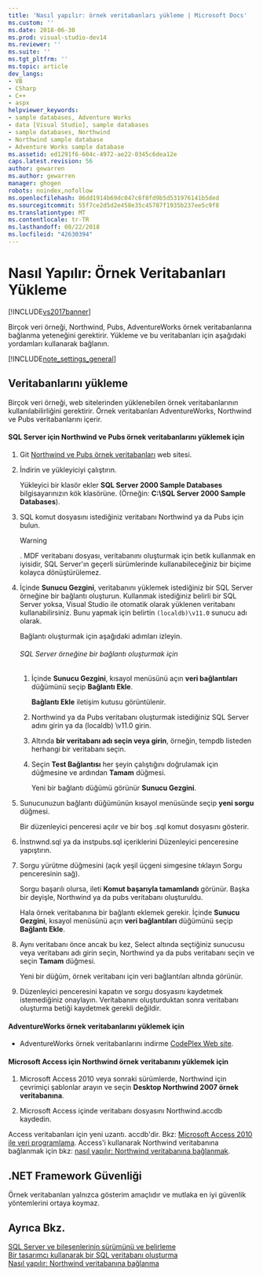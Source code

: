 ```yaml
---
title: 'Nasıl yapılır: örnek veritabanları yükleme | Microsoft Docs'
ms.custom: ''
ms.date: 2018-06-30
ms.prod: visual-studio-dev14
ms.reviewer: ''
ms.suite: ''
ms.tgt_pltfrm: ''
ms.topic: article
dev_langs:
- VB
- CSharp
- C++
- aspx
helpviewer_keywords:
- sample databases, Adventure Works
- data [Visual Studio], sample databases
- sample databases, Northwind
- Northwind sample database
- Adventure Works sample database
ms.assetid: ed1291f6-604c-4972-ae22-0345c6dea12e
caps.latest.revision: 56
author: gewarren
ms.author: gewarren
manager: ghogen
robots: noindex,nofollow
ms.openlocfilehash: 86dd1914b69dc047c6f8fd9b5d531976141b5ded
ms.sourcegitcommit: 55f7ce2d5d2e458e35c45787f1935b237ee5c9f8
ms.translationtype: MT
ms.contentlocale: tr-TR
ms.lasthandoff: 08/22/2018
ms.locfileid: "42630394"
---
```

# <a name="how-to-install-sample-databases"></a>Nasıl Yapılır: Örnek Veritabanları Yükleme
[!INCLUDE[vs2017banner](../includes/vs2017banner.md)]

Birçok veri örneği, Northwind, Pubs, AdventureWorks örnek veritabanlarına bağlanma yeteneğini gerektirir. Yükleme ve bu veritabanları için aşağıdaki yordamları kullanarak bağlanın.  
  
 [!INCLUDE[note_settings_general](../includes/note-settings-general-md.md)]  
  
## <a name="installing-databases"></a>Veritabanlarını yükleme  
 Birçok veri örneği, web sitelerinden yüklenebilen örnek veritabanlarının kullanılabilirliğini gerektirir. Örnek veritabanları AdventureWorks, Northwind ve Pubs veritabanlarını içerir.  
  
#### <a name="to-install-the-northwind-and-pubs-sample-databases-for-sql-server"></a>SQL Server için Northwind ve Pubs örnek veritabanlarını yüklemek için  
  
1.  Git [Northwind ve Pubs örnek veritabanları](http://go.microsoft.com/fwlink?linkid=64296) web sitesi.  
  
2.  İndirin ve yükleyiciyi çalıştırın.  
  
     Yükleyici bir klasör ekler **SQL Server 2000 Sample Databases** bilgisayarınızın kök klasörüne. (Örneğin: **C:\SQL Server 2000 Sample Databases**).  
  
3.  SQL komut dosyasını istediğiniz veritabanı Northwind ya da Pubs için bulun.  
  
    > [!WARNING]
    >  . MDF veritabanı dosyası, veritabanını oluşturmak için betik kullanmak en iyisidir, SQL Server'ın geçerli sürümlerinde kullanabileceğiniz bir biçime kolayca dönüştürülemez.  
  
4.  İçinde **Sunucu Gezgini**, veritabanını yüklemek istediğiniz bir SQL Server örneğine bir bağlantı oluşturun. Kullanmak istediğiniz belirli bir SQL Server yoksa, Visual Studio ile otomatik olarak yüklenen veritabanı kullanabilirsiniz. Bunu yapmak için belirtin `(localdb)\v11.0` sunucu adı olarak.  
  
     Bağlantı oluşturmak için aşağıdaki adımları izleyin.  
  
    ###### <a name="to-create-a-connection-to-an-instance-of-sql-server"></a>SQL Server örneğine bir bağlantı oluşturmak için  
  
    1.  İçinde **Sunucu Gezgini**, kısayol menüsünü açın **veri bağlantıları** düğümünü seçip **Bağlantı Ekle**.  
  
         **Bağlantı Ekle** iletişim kutusu görüntülenir.  
  
    2.  Northwind ya da Pubs veritabanı oluşturmak istediğiniz SQL Server adını girin ya da (localdb) \v11.0 girin.  
  
    3.  Altında **bir veritabanı adı seçin veya girin**, örneğin, tempdb listeden herhangi bir veritabanı seçin.  
  
    4.  Seçin **Test Bağlantısı** her şeyin çalıştığını doğrulamak için düğmesine ve ardından **Tamam** düğmesi.  
  
         Yeni bir bağlantı düğümü görünür **Sunucu Gezgini**.  
  
5.  Sunucunuzun bağlantı düğümünün kısayol menüsünde seçip **yeni sorgu** düğmesi.  
  
     Bir düzenleyici penceresi açılır ve bir boş .sql komut dosyasını gösterir.  
  
6.  İnstnwnd.sql ya da instpubs.sql içeriklerini Düzenleyici penceresine yapıştırın.  
  
7.  Sorgu yürütme düğmesini (açık yeşil üçgeni simgesine tıklayın Sorgu penceresinin sağ).  
  
     Sorgu başarılı olursa, ileti **Komut başarıyla tamamlandı** görünür. Başka bir deyişle, Northwind ya da pubs veritabanı oluşturuldu.  
  
     Hala örnek veritabanına bir bağlantı eklemek gerekir. İçinde **Sunucu Gezgini**, kısayol menüsünü açın **veri bağlantıları** düğümünü seçip **Bağlantı Ekle**.  
  
8.  Aynı veritabanı önce ancak bu kez, Select altında seçtiğiniz sunucusu veya veritabanı adı girin seçin, Northwind ya da pubs veritabanı seçin ve seçin **Tamam** düğmesi.  
  
     Yeni bir düğüm, örnek veritabanı için veri bağlantıları altında görünür.  
  
9. Düzenleyici penceresini kapatın ve sorgu dosyasını kaydetmek istemediğiniz onaylayın. Veritabanını oluşturduktan sonra veritabanı oluşturma betiği kaydetmek gerekli değildir.  
  
#### <a name="to-install-the-adventureworks-sample-databases"></a>AdventureWorks örnek veritabanlarını yüklemek için  
  
-   AdventureWorks örnek veritabanlarını indirme [CodePlex Web site](http://go.microsoft.com/fwlink/?linkid=87843).  
  
#### <a name="to-install-the-northwind-sample-database-for-microsoft-access"></a>Microsoft Access için Northwind örnek veritabanını yüklemek için  
  
1.  Microsoft Access 2010 veya sonraki sürümlerde, Northwind için çevrimiçi şablonlar arayın ve seçin **Desktop Northwind 2007 örnek veritabanına**.  
  
2.  Microsoft Access içinde veritabanı dosyasını Northwind.accdb kaydedin.  
  
 Access veritabanları için yeni uzantı. accdb'dir. Bkz: [Microsoft Access 2010 ile veri programlama](http://msdn.microsoft.com/library/office/ff965871.aspx). Access'i kullanarak Northwind veritabanına bağlanmak için bkz: [nasıl yapılır: Northwind veritabanına bağlanmak](../data-tools/how-to-connect-to-the-northwind-database.md).  
  
## <a name="net-framework-security"></a>.NET Framework Güvenliği  
 Örnek veritabanları yalnızca gösterim amaçlıdır ve mutlaka en iyi güvenlik yöntemlerini ortaya koymaz.  
  
## <a name="see-also"></a>Ayrıca Bkz.  
 [SQL Server ve bileşenlerinin sürümünü ve belirleme](http://support.microsoft.com/kb/321185)   
 [Bir tasarımcı kullanarak bir SQL veritabanı oluşturma](../data-tools/create-a-sql-database-by-using-a-designer.md)   
 [Nasıl yapılır: Northwind veritabanına bağlanma](../data-tools/how-to-connect-to-the-northwind-database.md)